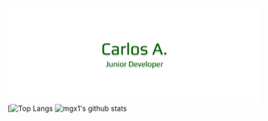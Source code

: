 ![namelogo](https://github.com/mgx1/mgx1/blob/main/name.png)
[![Top Langs](https://github-readme-stats.vercel.app/api/top-langs/?username=mgx1&layout=compact)
![mgx1's github stats](https://github-readme-stats.vercel.app/api?username=mgx1&show_icons=true&theme=dark)
